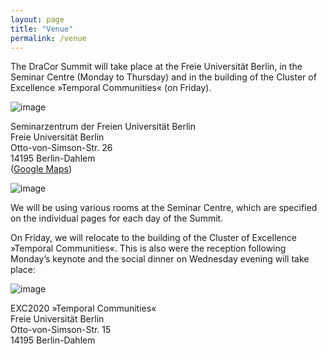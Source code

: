 ```yaml
---
layout: page
title: "Venue"
permalink: /venue
---
```


The DraCor Summit will take place at the Freie Universität Berlin, in the Seminar Centre (Monday to Thursday) and in the building of the Cluster of Excellence »Temporal Communities« (on Friday).

![image](https://www.fu-berlin.de/sites/rosila/Media/Eingang_Thielallee.jpg)

Seminarzentrum der Freien Universität Berlin\
Freie Universität Berlin\
Otto-von-Simson-Str. 26\
14195 Berlin-Dahlem\
([Google Maps](https://maps.app.goo.gl/36njoSqBsPzg7w3s7))

![image](https://www.fu-berlin.de/sites/rosila/Media/seminarzentrum.jpg)

We will be using various rooms at the Seminar Centre, which are specified on the individual pages for each day of the Summit.

On Friday, we will relocate to the building of the Cluster of Excellence »Temporal Communities«. This is also were the reception following Monday’s keynote and the social dinner on Wednesday evening will take place:

![image](https://www.fu-berlin.de/sites/abt-3/Bauprojekte1/neubau-geisteswissenschaftliche-nutzung/OVS15-2.jpg)

EXC2020 »Temporal Communities«\
Freie Universität Berlin\
Otto-von-Simson-Str. 15\
14195 Berlin-Dahlem
